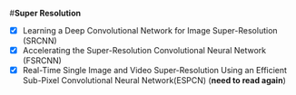 #**Super Resolution** <br>
- [x] Learning a Deep Convolutional Network for Image Super-Resolution (SRCNN)
- [x] Accelerating the Super-Resolution Convolutional Neural Network (FSRCNN)
- [x] Real-Time Single Image and Video Super-Resolution Using an Efficient Sub-Pixel Convolutional Neural Network(ESPCN) (**need to read again**)
